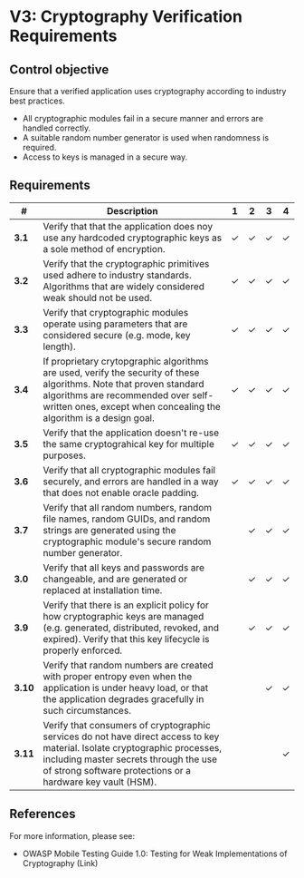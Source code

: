 # V3: Cryptography Verification Requirements

## Control objective

Ensure that a verified application uses cryptography according to industry best practices.

- All cryptographic modules fail in a secure manner and errors are handled correctly.
- A suitable random number generator is used when randomness is required.
- Access to keys is managed in a secure way.

## Requirements

| # | Description | 1 | 2 | 3 | 4 |
| --- | --- | --- | --- | --- | --- |
| **3.1** | Verify that that the application does noy use any hardcoded cryptographic keys as a sole method of encryption.| ✓ | ✓ | ✓ | ✓ |
| **3.2** | Verify that the cryptographic primitives used adhere to industry standards. Algorithms that are widely considered weak should not be used.| ✓ | ✓ | ✓ | ✓ |
| **3.3** | Verify that cryptographic modules operate using parameters that are considered secure (e.g. mode, key length). | ✓ | ✓| ✓ | ✓ |
| **3.4** | If proprietary crytopgraphic algorithms are used, verify the security of these algorithms. Note that proven standard algorithms are recommended over self-written ones, except when concealing the algorithm is a design goal. | ✓ | ✓ | ✓ | ✓ |
| **3.5** | Verify that the application doesn't re-use the same cryptograhical key for multiple purposes. | ✓ | ✓ | ✓ | ✓ |
| **3.6** | Verify that all cryptographic modules fail securely, and errors are handled in a way that does not enable oracle padding. | ✓ | ✓ | ✓ | ✓ |
| **3.7** | Verify that all random numbers, random file names, random GUIDs, and random strings are generated using the cryptographic module's secure random number generator. |   | ✓ | ✓ | ✓ |
| **3.0** | Verify that all keys and passwords are changeable, and are generated or replaced at installation time. |   | ✓ | ✓ | ✓ |
| **3.9** | Verify that there is an explicit policy for how cryptographic keys are managed (e.g. generated, distributed, revoked, and expired). Verify that this key lifecycle is properly enforced. |   | ✓ | ✓ | ✓ |
| **3.10** | Verify that random numbers are created with proper entropy even when the application is under heavy load, or that the application degrades gracefully in such circumstances. |   |   | ✓ | ✓ |
| **3.11** | Verify that consumers of cryptographic services do not have direct access to key material. Isolate cryptographic processes, including master secrets through the use of strong software protections or a hardware key vault (HSM). |   |   |   | ✓ |


## References

For more information, please see:

- OWASP Mobile Testing Guide 1.0: Testing for Weak Implementations of Cryptography
(Link)
